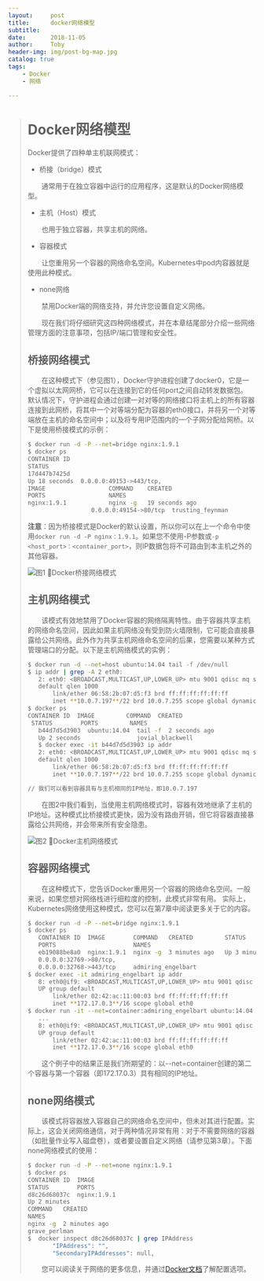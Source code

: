 ```yaml
---
layout:     post
title:      docker网络模型
subtitle:   
date:       2018-11-05
author:     Toby
header-img: img/post-bg-map.jpg
catalog: true
tags:
    - Docker
    - 网络

---
```

># Docker网络模型
>
>Docker提供了四种单主机联网模式：
>
>- 桥接（bridge）模式
>
>    通常用于在独立容器中运行的应用程序，这是默认的Docker网络模型。
>
>- 主机（Host）模式
>
>    也用于独立容器，共享主机的网络。
>
>- 容器模式
>
>    让您重用另一个容器的网络命名空间。Kubernetes中pod内容器就是使用此种模式。
>
>- none网络
>
>    禁用Docker端的网络支持，并允许您设置自定义网络。
>
>  现在我们将仔细研究这四种网络模式，并在本章结尾部分介绍一些网络管理方面的注意事项，包括IP/端口管理和安全性。
>
>## 桥接网络模式
>
>  在这种模式下（参见图1），Docker守护进程创建了docker0，它是一个虚拟以太网网桥，它可以在连接到它的任何port之间自动转发数据包。 默认情况下，守护进程会通过创建一对对等的网络接口将主机上的所有容器连接到此网桥，将其中一个对等端分配为容器的eth0接口，并将另一个对等端放在主机的命名空间中；以及将专用IP范围内的一个子网分配给网桥。以下是使用桥接模式的示例：
>
>```bash
>$ docker run -d -P --net=bridge nginx:1.9.1
>$ docker ps
>CONTAINER ID
>STATUS
>17d447b7425d
>Up 18 seconds  0.0.0.0:49153->443/tcp,
>IMAGE                  COMMAND    CREATED
>PORTS                  NAMES
>nginx:1.9.1            nginx -g   19 seconds ago
>                   0.0.0.0:49154->80/tcp  trusting_feynman
>```
>
>**注意**：因为桥接模式是Docker的默认设置，所以你可以在上一个命令中使用`docker run -d -P nginx：1.9.1`。如果您不使用-P参数或`-p <host_port>：<container_port>`，则IP数据包将不可路由到本主机之外的其他容器。
>
>![图1 Docker桥接网络模式](https://fqhuang.github.io/img/docker-netowk-bridge.png)
>
>## 主机网络模式
>
>  该模式有效地禁用了Docker容器的网络隔离特性。由于容器共享主机的网络命名空间，因此如果主机网络没有受到防火墙限制，它可能会直接暴露给公共网络。此外作为共享主机网络命名空间的后果，您需要以某种方式管理端口的分配。以下是主机网络模式的实例：
>
>```bash
>$ docker run -d --net=host ubuntu:14.04 tail -f /dev/null
>$ ip addr | grep -A 2 eth0:
>    2: eth0: <BROADCAST,MULTICAST,UP,LOWER_UP> mtu 9001 qdisc mq state UP group
>    default qlen 1000
>        link/ether 06:58:2b:07:d5:f3 brd ff:ff:ff:ff:ff:ff
>        inet **10.0.7.197**/22 brd 10.0.7.255 scope global dynamic eth0
>$ docker ps
>CONTAINER ID  IMAGE         COMMAND  CREATED
>  STATUS        PORTS         NAMES
>    b44d7d5d3903  ubuntu:14.04  tail -f  2 seconds ago
>    Up 2 seconds                jovial_blackwell
>    $ docker exec -it b44d7d5d3903 ip addr
>    2: eth0: <BROADCAST,MULTICAST,UP,LOWER_UP> mtu 9001 qdisc mq state UP group
>    default qlen 1000
>        link/ether 06:58:2b:07:d5:f3 brd ff:ff:ff:ff:ff:ff
>        inet **10.0.7.197**/22 brd 10.0.7.255 scope global dynamic eth0
>
>// 我们可以看到容器具有与主机相同的IP地址，即10.0.7.197
>```
>
>  在图2中我们看到，当使用主机网络模式时，容器有效地继承了主机的IP地址。这种模式比桥接模式更快，因为没有路由开销，但它将容器直接暴露给公共网络，并会带来所有安全隐患。
>
>![图2 Docker主机网络模式](https://fqhuang.github.io/img/docker-netowk-host.png)
>
>## 容器网络模式
>
>  在这种模式下，您告诉Docker重用另一个容器的网络命名空间。一般来说，如果您想对网络栈进行细粒度的控制，此模式非常有用。 实际上，Kubernetes网络使用这种模式，您可以在第7章中阅读更多关于它的内容。
>
>```bash
>$ docker run -d -P --net=bridge nginx:1.9.1
>$ docker ps
>    CONTAINER ID  IMAGE        COMMAND   CREATED         STATUS
>    PORTS                      NAMES
>    eb19088be8a0  nginx:1.9.1  nginx -g  3 minutes ago   Up 3 minutes
>    0.0.0.0:32769->80/tcp,
>    0.0.0.0:32768->443/tcp     admiring_engelbart
>$ docker exec -it admiring_engelbart ip addr
>    8: eth0@if9: <BROADCAST,MULTICAST,UP,LOWER_UP> mtu 9001 qdisc noqueue state
>    UP group default
>        link/ether 02:42:ac:11:00:03 brd ff:ff:ff:ff:ff:ff
>        inet **172.17.0.3**/16 scope global eth0
>$ docker run -it --net=container:admiring_engelbart ubuntu:14.04 ip addr
>    ...
>    8: eth0@if9: <BROADCAST,MULTICAST,UP,LOWER_UP> mtu 9001 qdisc noqueue state
>    UP group default
>        link/ether 02:42:ac:11:00:03 brd ff:ff:ff:ff:ff:ff
>        inet **172.17.0.3**/16 scope global eth0
>```
>
>  这个例子中的结果正是我们所期望的：以--net=container创建的第二个容器与第一个容器（即172.17.0.3）具有相同的IP地址。
>
>## none网络模式
>
>  该模式将容器放入容器自己的网络命名空间中，但未对其进行配置。实际上，这会关闭网络通信，对于两种情况非常有用：对于不需要网络的容器（如批量作业写入磁盘卷），或者要设置自定义网络（请参见第3章）。下面none网络模式的使用：
>
>```bash
>$ docker run -d -P --net=none nginx:1.9.1
>$ docker ps
>CONTAINER ID  IMAGE
>STATUS        PORTS
>d8c26d68037c  nginx:1.9.1
>Up 2 minutes
>COMMAND   CREATED
>NAMES
>nginx -g  2 minutes ago
>grave_perlman
>$  docker inspect d8c26d68037c | grep IPAddress
>        "IPAddress": "",
>        "SecondaryIPAddresses": null,
>```
>
>  您可以阅读关于网络的更多信息，并通过[Docker文档](https://docs.docker.com/network/)了解配置选项。
